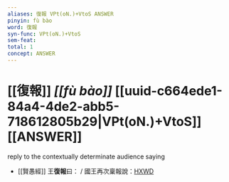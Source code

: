 ```yaml
---
aliases: 復報 VPt(oN.)+VtoS ANSWER
pinyin: fù bào
word: 復報
syn-func: VPt(oN.)+VtoS
sem-feat: 
total: 1
concept: ANSWER 
---
```

# [[復報]] *[[fù bào]]*  [[uuid-c664ede1-84a4-4de2-abb5-718612805b29|VPt(oN.)+VtoS]] [[ANSWER]]
reply to the contextually determinate audience saying
 - [[賢愚經]] 王**復報**曰： / 國王再次稟報說：[HXWD](https://hxwd.org/textview.html?location=KR6b0059_T_001-0349c.19)